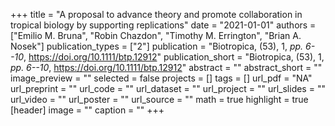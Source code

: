 +++
title = "A proposal to advance theory and promote collaboration in tropical biology by supporting replications"
date = "2021-01-01"
authors = ["Emilio M. Bruna", "Robin Chazdon", "Timothy M. Errington", "Brian A. Nosek"]
publication_types = ["2"]
publication = "Biotropica, (53), 1, _pp. 6--10_, https://doi.org/10.1111/btp.12912"
publication_short = "Biotropica, (53), 1, _pp. 6--10_, https://doi.org/10.1111/btp.12912"
abstract = ""
abstract_short = ""
image_preview = ""
selected = false
projects = []
tags = []
url_pdf = "NA"
url_preprint = ""
url_code = ""
url_dataset = ""
url_project = ""
url_slides = ""
url_video = ""
url_poster = ""
url_source = ""
math = true
highlight = true
[header]
image = ""
caption = ""
+++
